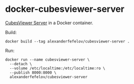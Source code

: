 # docker-cubesviewer-server

[CubesViewer Server](https://github.com/jjmontesl/cubesviewer-server) in a Docker container.

Build:

    docker build --tag alexanderfefelov/cubesviewer-server .

Run:

    docker run --name cubesviewer-server \
      --detach \
      --volume /etc/localtime:/etc/localtime:ro \
      --publish 8000:8000 \
      alexanderfefelov/cubesviewer-server
